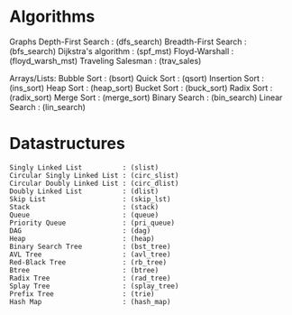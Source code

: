 Algorithms
==========
Graphs
    Depth-First Search   : (dfs_search)
    Breadth-First Search : (bfs_search)
    Dijkstra's algorithm : (spf_mst)
    Floyd-Warshall       : (floyd_warsh_mst)
    Traveling Salesman   : (trav_sales)

Arrays/Lists:
    Bubble Sort    : (bsort)
    Quick Sort     : (qsort)
    Insertion Sort : (ins_sort)
    Heap Sort      : (heap_sort)
    Bucket Sort    : (buck_sort)
    Radix Sort     : (radix_sort)
    Merge Sort     : (merge_sort)
    Binary Search  : (bin_search)
    Linear Search  : (lin_search)


Datastructures
=============

    Singly Linked List          : (slist)
    Circular Singly Linked List : (circ_slist)
    Circular Doubly Linked List : (circ_dlist)
    Doubly Linked List          : (dlist)
    Skip List                   : (skip_lst)
    Stack                       : (stack)
    Queue                       : (queue)
    Priority Queue              : (pri_queue)
    DAG                         : (dag)
    Heap                        : (heap)
    Binary Search Tree          : (bst_tree)
    AVL Tree                    : (avl_tree)
    Red-Black Tree              : (rb_tree)
    Btree                       : (btree)
    Radix Tree                  : (rad_tree)
    Splay Tree                  : (splay_tree)
    Prefix Tree                 : (trie)
    Hash Map                    : (hash_map)
